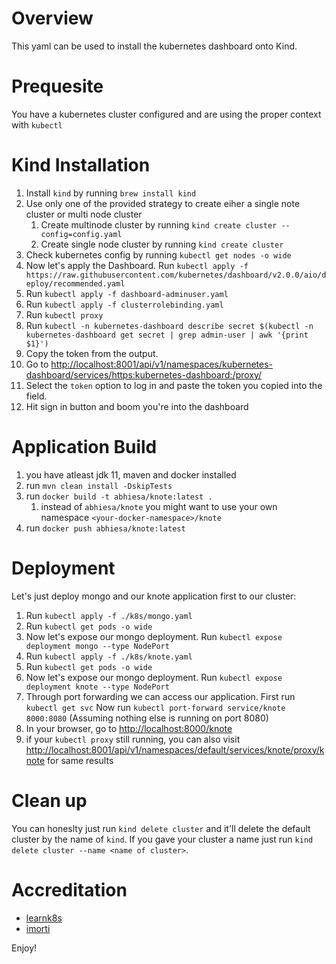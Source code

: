 
# Overview

This yaml can be used to install the kubernetes dashboard onto Kind.

# Prequesite

You have a kubernetes cluster configured and are using the proper context with `kubectl`

# Kind Installation

1. Install `kind` by running `brew install kind`
2. Use only one of the provided strategy to create eiher a single note cluster or multi node cluster
    1. Create multinode cluster by running `kind create cluster --config=config.yaml`
    2. Create single node cluster by running `kind create cluster`
3. Check kubernetes config by running `kubectl get nodes -o wide`
4. Now let's apply the Dashboard. Run `kubectl apply -f https://raw.githubusercontent.com/kubernetes/dashboard/v2.0.0/aio/deploy/recommended.yaml`
5. Run `kubectl apply -f dashboard-adminuser.yaml`
6. Run `kubectl apply -f clusterrolebinding.yaml`
7. Run `kubectl proxy`
8. Run `kubectl -n kubernetes-dashboard describe secret $(kubectl -n kubernetes-dashboard get secret | grep admin-user | awk '{print $1}')`
9. Copy the token from the output.
10. Go to [http://localhost:8001/api/v1/namespaces/kubernetes-dashboard/services/https:kubernetes-dashboard:/proxy/](http://localhost:8001/api/v1/namespaces/kubernetes-dashboard/services/https:kubernetes-dashboard:/proxy/)
11. Select the `token` option to log in and paste the token you copied into the field.
12. Hit sign in button and boom you're into the dashboard

# Application Build

1. you have atleast jdk 11, maven and docker installed
2. run `mvn clean install -DskipTests`
3. run `docker build -t abhiesa/knote:latest .`
    1. instead of `abhiesa/knote` you might want to use your own namespace `<your-docker-namespace>/knote`
4. run `docker push abhiesa/knote:latest`

# Deployment

Let's just deploy mongo and our knote application first to our cluster:

1. Run `kubectl apply -f ./k8s/mongo.yaml`
2. Run `kubectl get pods -o wide`
3. Now let's expose our mongo deployment. Run `kubectl expose deployment mongo --type NodePort`
4. Run `kubectl apply -f ./k8s/knote.yaml`
5. Run `kubectl get pods -o wide`
6. Now let's expose our mongo deployment. Run `kubectl expose deployment knote --type NodePort`
7. Through port forwarding we can access our application. First run `kubectl get svc`
Now run `kubectl port-forward service/knote 8000:8080`
(Assuming nothing else is running on port 8080)
8. In your browser, go to [http://localhost:8000/knote](http://localhost:8000/knote)
9. if your `kubectl proxy` still running, you can also visit [http://localhost:8001/api/v1/namespaces/default/services/knote/proxy/knote](http://localhost:8001/api/v1/namespaces/default/services/knote/proxy/knote) for same results

# Clean up

You can honeslty just run `kind delete cluster` and it'll delete the default cluster by the name of `kind`. If you gave your cluster a name just run `kind delete cluster --name <name of cluster>`.

# Accreditation

* [learnk8s](https://learnk8s.io/spring-boot-kubernetes-guide)
* [imorti](https://github.com/imorti/kind-dashboard-setup)

Enjoy!
